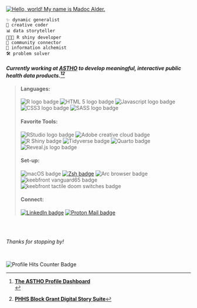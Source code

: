 
<a href="https://git.io/typing-svg"><img src="https://readme-typing-svg.demolab.com?font=Share+Tech+Mono&size=25&duration=3000&pause=000&color=93D302&multiline=true&repeat=false&width=435&height=65&lines=Hello%2C+world!+;My+name+is+Madoc+Alder." alt="Hello, world! My name is Madoc Alder." /></a>

    ✨ dynamic generalist
    🎨 creative coder 
    📊 data storyteller 
    👨🏻‍💻 R shiny developer
    🧶 community connector
    🔮 information alchemist
    🛠️ problem solver
   
#### *Currently working at [ASTHO](https://www.astho.org/) to develop meaningful, interactive public health data products.[^1][^2]*

[^1]: [**The ASTHO Profile Dashboard**](https://www.astho.org/profile) <br>
[^2]: [**PHHS Block Grant Digital Story Suite**](https://www.astho.org/topic/story/phhs-block-grant/)

> ####  **Languages:**
> 
> ![R logo badge](https://img.shields.io/badge/R-276DC3?style=for-the-badge&logo=r&logoColor=white)
> ![HTML 5 logo badge](https://img.shields.io/badge/HTML5-E34F26?style=for-the-badge&logo=html5&logoColor=white)
> ![Javascript logo badge](https://img.shields.io/badge/JavaScript-323330?style=for-the-badge&logo=javascript&logoColor=white)
> ![CSS3 logo badge](https://img.shields.io/badge/CSS3-1572B6?style=for-the-badge&logo=css3&logoColor=white)
> ![SASS logo badge](https://img.shields.io/badge/Sass-CC6699?style=for-the-badge&logo=sass&logoColor=white)
> 
> #### Favorite Tools:
> ![RStudio logo badge](https://img.shields.io/badge/RStudio-75AADB?style=for-the-badge&logo=RStudio&logoColor=white)
> ![Adobe creative cloud badge](https://img.shields.io/badge/Adobe%20Creative%20Cloud-DA1F26?style=for-the-badge&logo=Adobe%20Creative%20Cloud&logoColor=white) <br>
> ![R Shiny badge](https://img.shields.io/badge/R_Shiny-test?style=for-the-badge&color=447099)
> ![Tidyverse badge](https://img.shields.io/badge/Tidyverse-badge?style=for-the-badge&logo=Tidyverse&color=1A162D)
> ![Quarto badge](https://img.shields.io/badge/Quarto-badge?style=for-the-badge&logo=Quarto&color=81A9D7)
> ![Reveal.js logo badge](https://img.shields.io/badge/reveal%20js-000000?style=for-the-badge&logo=reveal.js&logoColor=white)
> 
> #### Set-up:
> ![macOS badge](https://img.shields.io/badge/apple%20silicon-000000?style=for-the-badge&logo=apple&logoColor=white)
> [![Zsh badge](https://img.shields.io/badge/Zsh-F15A24?style=for-the-badge&logo=Zsh&logoColor=white)](https://www.astho.org)
> ![Arc browser badge ](https://img.shields.io/badge/Arc-1638FB?style=for-the-badge&logo=Arc&logoColor=white) <br>
>![keebfront vanguard65 badge](https://img.shields.io/badge/keyboard-vanguard65-green?style=for-the-badge&labelColor=fcfaed&color=184432)
> ![keebfront tactile doom switches badge](https://img.shields.io/badge/switches-doom_tactile-green?style=for-the-badge&labelColor=434681&color=43817e)
> 
>#### Connect:
> [![LinkedIn badge](https://img.shields.io/badge/LinkedIn-0077B5?style=for-the-badge&logo=linkedin&logoColor=white)](https://www.linkedin.com/in/madocalder/)
> [![Proton Mail badge](https://img.shields.io/badge/protonmail&logoColor=white)](mailto:github.mushy790@passmail.net)



<br>
<br>

*Thanks for stopping by!*

<br>

![Profile Hits Counter Badge](https://hitscounter.dev/api/hit?url=https%3A%2F%2Fgithub.com%2Fmadalder&label=&icon=github&color=%2337451c)
